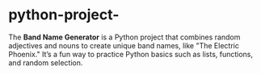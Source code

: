 # python-project-
The **Band Name Generator** is a Python project that combines random adjectives and nouns to create unique band names, like "The Electric Phoenix." It’s a fun way to practice Python basics such as lists, functions, and random selection.
